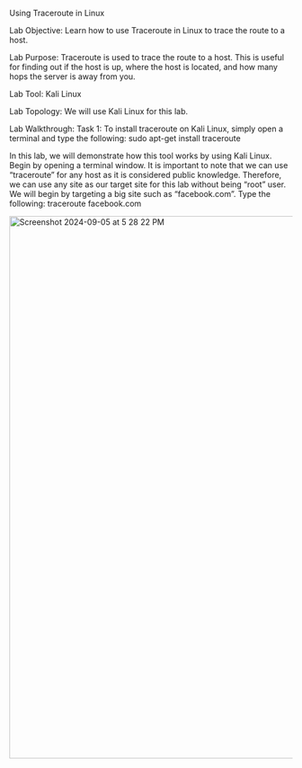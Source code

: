 Using Traceroute in Linux

Lab Objective:
Learn how to use Traceroute in Linux to trace the route to a host.

Lab Purpose:
Traceroute is used to trace the route to a host. This is useful for finding out if the host is up, where the host is located, and how many hops the server is away from you.

Lab Tool:
Kali Linux

Lab Topology:
We will use Kali Linux for this lab.

Lab Walkthrough:
Task 1:
To install traceroute on Kali Linux, simply open a terminal and type the following:
sudo apt-get install traceroute

In this lab, we will demonstrate how this tool works by using Kali Linux. Begin by opening a terminal window. It is important to note that we can use “traceroute” for any host as it is considered public knowledge. Therefore, we can use any site as our target site for this lab without being “root” user.
We will begin by targeting a big site such as “facebook.com”. Type the following:
traceroute facebook.com

<img width="965" alt="Screenshot 2024-09-05 at 5 28 22 PM" src="https://github.com/user-attachments/assets/421fb502-7f73-449b-bbe0-384a7c71542a">
















